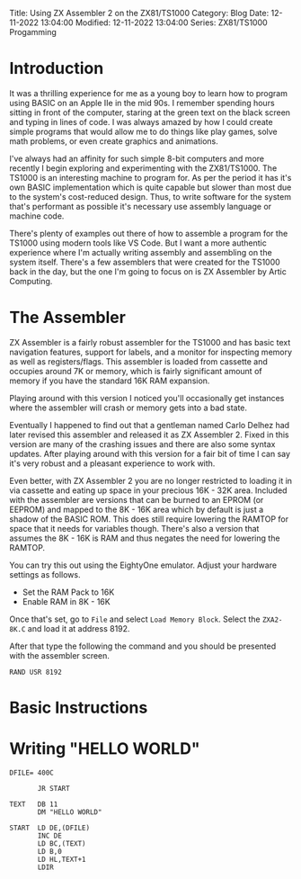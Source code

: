 Title: Using ZX Assembler 2 on the ZX81/TS1000
Category: Blog
Date: 12-11-2022 13:04:00
Modified: 12-11-2022 13:04:00
Series: ZX81/TS1000 Progamming

# Introduction

It was a thrilling experience for me as a young boy to learn how to program using BASIC on an Apple IIe in the mid 90s. I remember spending hours sitting in front of the computer, staring at the green text on the black screen and typing in lines of code. I was always amazed by how I could create simple programs that would allow me to do things like play games, solve math problems, or even create graphics and animations.

I've always had an affinity for such simple 8-bit computers and more recently I begin exploring and experimenting with the ZX81/TS1000. The TS1000 is an interesting machine to program for. As per the period it has it's own BASIC implementation which is quite capable but slower than most due to the system's cost-reduced design. Thus, to write software for the system that's performant as possible it's necessary use assembly language or machine code.

There's plenty of examples out there of how to assemble a program for the TS1000 using modern tools like VS Code. But I want a more authentic experience where I'm actually writing assembly and assembling on the system itself. There's a few assemblers that were created for the TS1000 back in the day, but the one I'm going to focus on is ZX Assembler by Artic Computing.

# The Assembler

ZX Assembler is a fairly robust assembler for the TS1000 and has basic text navigation features, support for labels, and a monitor for inspecting memory as well as registers/flags. This assembler is loaded from cassette and occupies around 7K or memory, which is fairly significant amount of memory if you have the standard 16K RAM expansion.

Playing around with this version I noticed you'll occasionally get instances where the assembler will crash or memory gets into a bad state.

Eventually I happened to find out that a gentleman named Carlo Delhez had later revised this assembler and released it as ZX Assembler 2. Fixed in this version are many of the crashing issues and there are also some syntax updates. After playing around with this version for a fair bit of time I can say it's very robust and a pleasant experience to work with.

Even better, with ZX Assembler 2 you are no longer restricted to loading it in via cassette and eating up space in your precious 16K - 32K area. Included with the assembler are versions that can be burned to an EPROM (or EEPROM) and mapped to the 8K - 16K area which by default is just a shadow of the BASIC ROM. This does still require lowering the RAMTOP for space that it needs for variables though. There's also a version that assumes the 8K - 16K is RAM and thus negates the need for lowering the RAMTOP.

You can try this out using the EightyOne emulator. Adjust your hardware settings as follows.

* Set the RAM Pack to 16K
* Enable RAM in 8K - 16K

Once that's set, go to `File` and select `Load Memory Block`. Select the `ZXA2-8K.C` and load it at address 8192.

After that type the following the command and you should be presented with the assembler screen.
```
RAND USR 8192
```

# Basic Instructions


# Writing "HELLO WORLD"

```
DFILE= 400C

       JR START

TEXT   DB 11
       DM "HELLO WORLD"

START  LD DE,(DFILE)
       INC DE
       LD BC,(TEXT)
       LD B,0
       LD HL,TEXT+1
       LDIR
```
